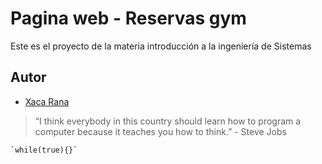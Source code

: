 # Pagina web - Reservas gym

Este es el proyecto de la materia introducción a la ingeniería de Sistemas

## Autor

- [Xaca Rana](https://www.xacarana.com)

> “I think everybody in this country should learn how to program a computer because it teaches you how to think.” - Steve Jobs

 	`while(true){}`
